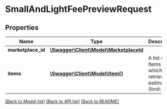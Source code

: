 # SmallAndLightFeePreviewRequest

## Properties
Name | Type | Description | Notes
------------ | ------------- | ------------- | -------------
**marketplace_id** | [**\Swagger\Client\Model\MarketplaceId**](MarketplaceId.md) |  | 
**items** | [**\Swagger\Client\Model\Item[]**](Item.md) | A list of items for which to retrieve fee estimates (limit: 25). | 

[[Back to Model list]](../README.md#documentation-for-models) [[Back to API list]](../README.md#documentation-for-api-endpoints) [[Back to README]](../README.md)



